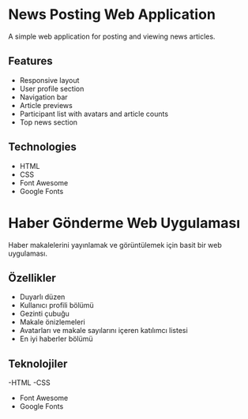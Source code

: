 # News Posting Web Application

A simple web application for posting and viewing news articles.

## Features
- Responsive layout
- User profile section
- Navigation bar
- Article previews
- Participant list with avatars and article counts
- Top news section

## Technologies
- HTML
- CSS
- Font Awesome
- Google Fonts

# Haber Gönderme Web Uygulaması

Haber makalelerini yayınlamak ve görüntülemek için basit bir web uygulaması.

## Özellikler
- Duyarlı düzen
- Kullanıcı profili bölümü
- Gezinti çubuğu
- Makale önizlemeleri
- Avatarları ve makale sayılarını içeren katılımcı listesi
- En iyi haberler bölümü

## Teknolojiler
-HTML
-CSS
- Font Awesome
- Google Fonts
